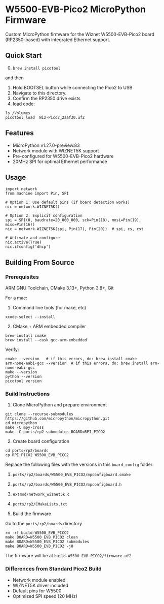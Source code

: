 # W5500-EVB-Pico2 MicroPython Firmware

Custom MicroPython firmware for the Wiznet W5500-EVB-Pico2 board (RP2350-based) with integrated Ethernet support.

## Quick Start
 0. `brew install picotool` 

and then

 1. Hold BOOTSEL button while connecting the Pico2 to USB
 2. Navigate to this directory.
 3. Confirm the RP2350 drive exists
 4. load code:

 ```
 ls /Volumes
 picotool load 	Wiz-Pico2_2aaf30.uf2
 ```

 ## Features

 - MicroPython v1.27.0-preview.83
 - Network module with WIZNET5K support
 - Pre-configured for W5500-EVB-Pico2 hardware
 - 20MHz SPI for optimal Ethernet performance

## Usage

```
import network
from machine import Pin, SPI

# Option 1: Use default pins (if board detection works)
nic = network.WIZNET5K()

# Option 2: Explicit configuration
spi = SPI(0, baudrate=20_000_000, sck=Pin(18), mosi=Pin(19), miso=Pin(16))
nic = network.WIZNET5K(spi, Pin(17), Pin(20))  # spi, cs, rst

# Activate and configure
nic.active(True)
nic.ifconfig('dhcp')  
```

## Building From Source

### Prerequisites
ARM GNU Toolchain, CMake 3.13+, Python 3.8+, Git

For a mac:
1. Command line tools (for make, etc)
```
xcode-select --install
```
2. CMake + ARM embedded compiler

```
brew install cmake
brew install --cask gcc-arm-embedded
```

Verify:
```
cmake --version   # if this errors, do: brew install cmake
arm-none-eabi-gcc --version  # if this errors, do: brew install arm-none-eabi-gcc
make --version
python --version
picotool version
```
### Build Instructions

1. Clone MicroPython and prepare environment

```
git clone --recurse-submodules https://github.com/micropython/micropython.git
cd micropython
make -C mpy-cross
make -C ports/rp2 submodules BOARD=RPI_PICO2
```

2. Create board configuration

```
cd ports/rp2/boards
cp RPI_PICO2 W5500_EVB_PICO2
```

Replace the following files with the versions in this `board_config` folder:
1. `ports/rp2/boards/W5500_EVB_PICO2/mpconfigboard.cmake`
2. `ports/rp2/boards/W5500_EVB_PICO2/mpconfigboard.h`
3. `extmod/network_wiznet5k.c`
4. `ports/rp2/CMakeLists.txt`

3. Build the firmware

Go to the `ports/rp2/boards` directory

```
rm -rf build-W5500_EVB_PICO2
make BOARD=W5500_EVB_PICO2 clean
make BOARD=W5500_EVB_PICO2 submodules
make BOARD=W5500_EVB_PICO2 -j8
```
The firmware will be at `build-W5500_EVB_PICO2/firmware.uf2`

### Differences from Standard Pico2 Build
 - Network module enabled
 - WIZNET5K driver included
 - Default pins for W5500
 - Optimized SPI speed (20 MHz)